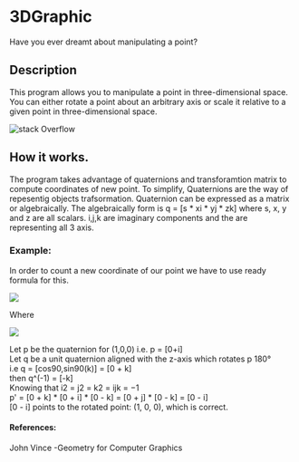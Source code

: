 # 3DGraphic
Have you ever dreamt about manipulating a point?
## Description
This program allows you to manipulate a point in three-dimensional space. You can either rotate a point about an arbitrary axis or scale it relative to a given point in three-dimensional space.

![stack Overflow](http://i.imgur.com/cQ6Bg9v.png)

## How it works.
The program takes advantage of quaternions and transforamtion matrix to compute coordinates of new point. To simplify, Quaternions are the way of repesentig objects trafsormation. Quaternion can be expressed as a matrix or algebraically. The algebraically form is q = \[s * xi * yj * zk] where s, x, y and z are all scalars. i,j,k are imaginary components and the are representing all 3 axis.

### Example:

In order to count a new coordinate of our point we have to use ready formula for this.
 
![](https://latex.codecogs.com/gif.latex?p'&space;=&space;qpq^{-1}) <br />

Where<br />

![](https://latex.codecogs.com/gif.latex?q&space;=&space;[cos\frac{\Theta&space;}{2},sin\frac{\Theta&space;}{2}\bar{V}])<br />

Let p be the quaternion for (1,0,0) i.e. p = \[0+i]<br />
Let q be a unit quaternion aligned with the z-axis which rotates p 180°<br />
i.e q = \[cos90,sin90(k)] = \[0 + k]<br />
then q^(-1) = \[-k]<br />
Knowing that i2 = j2 = k2 = ijk = −1 <br />
p' = \[0 + k] * \[0 + i] * \[0 - k] = \[0 + j] * \[0 - k] = \[0 - i]<br />
\[0 - i] points to the rotated point: (1, 0, 0), which is correct.<br />

#### References:
John Vince -Geometry for Computer Graphics
